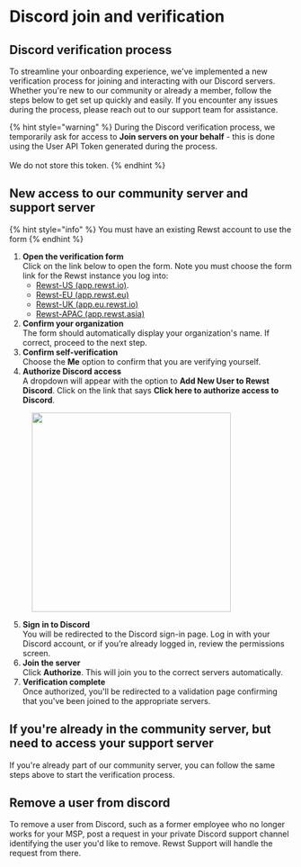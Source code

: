 # Discord join and verification

## Discord verification process

To streamline your onboarding experience, we've implemented a new verification process for joining and interacting with our Discord servers. Whether you're new to our community or already a member, follow the steps below to get set up quickly and easily. If you encounter any issues during the process, please reach out to our support team for assistance.

{% hint style="warning" %}
During the Discord verification process, we temporarily ask for access to **Join servers on your behalf** - this is done using the User API Token generated during the process.\
\
We do not store this token.
{% endhint %}

## New access to our community server and support server

{% hint style="info" %}
You must have an existing Rewst account to use the form
{% endhint %}

1. **Open the verification form**\
   Click on the link below to open the form. Note you must choose the form link for the Rewst instance you log into:
   * [Rewst-US (app.rewst.io)](https://app.rewst.io/form/018f86cc-6a94-7965-b90f-a0daae9178cc).
   * [Rewst-EU (app.rewst.eu)](https://app.rewst.eu/form/0192ff0b-00f3-7c56-b898-50090dfb05b9)
   * [Rewst-UK (app.eu.rewst.io)](https://app.eu.rewst.io/form/01930353-19a2-7898-8ec3-11ba33dd2b8f)
   * [Rewst-APAC (app.rewst.asia)](https://app.rewst.asia/form/0193034c-8e43-7dc0-9621-0b6115d57fc5)
2. **Confirm your organization**\
   The form should automatically display your organization's name. If correct, proceed to the next step.
3. **Confirm self-verification**\
   Choose the **Me** option to confirm that you are verifying yourself.
4. **Authorize Discord access**\
   A dropdown will appear with the option to **Add New User to Rewst Discord**. Click on the link that says **Click here to authorize access to Discord**.

<figure><img src="../../.gitbook/assets/image (29).png" alt="" width="354"><figcaption></figcaption></figure>

5. **Sign in to Discord**\
   You will be redirected to the Discord sign-in page. Log in with your Discord account, or if you’re already logged in, review the permissions screen.
6. **Join the server**\
   Click **Authorize**. This will join you to the correct servers automatically.
7. **Verification complete**\
   Once authorized, you'll be redirected to a validation page confirming that you've been joined to the appropriate servers.

## If you're already in the community server, but need to access your support server

If you're already part of our community server, you can follow the same steps above to start the verification process.

## Remove a user from discord

To remove a user from Discord, such as a former employee who no longer works for your MSP, post a request in your private Discord support channel identifying the user you'd like to remove. Rewst Support will handle the request from there.

